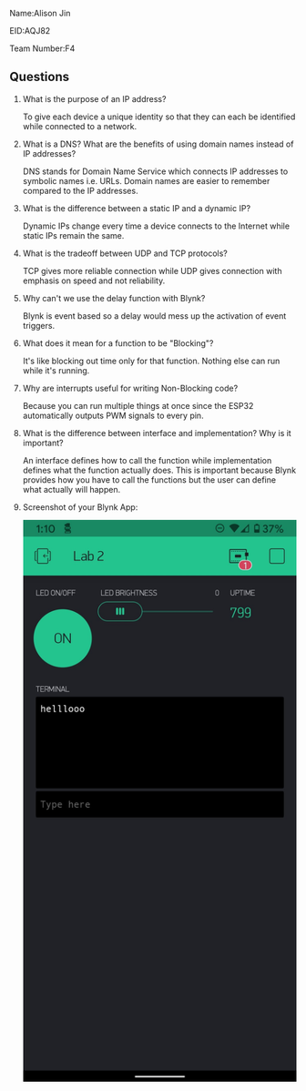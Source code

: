 Name:Alison Jin

EID:AQJ82

Team Number:F4

## Questions

1. What is the purpose of an IP address?

   To give each device a unique identity so that they can each be identified while connected to a network.

2. What is a DNS? What are the benefits of using domain names instead of IP addresses?

    DNS stands for Domain Name Service which connects IP addresses to symbolic names i.e. URLs. Domain names are easier to remember compared to the IP addresses.

3. What is the difference between a static IP and a dynamic IP?

   Dynamic IPs change every time a device connects to the Internet while static IPs remain the same.

4. What is the tradeoff between UDP and TCP protocols?

    TCP gives more reliable connection while UDP gives connection with emphasis on speed and not reliability.

5. Why can't we use the delay function with Blynk?

    Blynk is event based so a delay would mess up the activation of event triggers.

6. What does it mean for a function to be "Blocking"?

    It's like blocking out time only for that function. Nothing else can run while it's running.

7. Why are interrupts useful for writing Non-Blocking code?

    Because you can run multiple things at once since the ESP32 automatically outputs PWM signals to every pin.

8. What is the difference between interface and implementation? Why is it important?

   An interface defines how to call the function while implementation defines what the function actually does. This is important because Blynk provides how you have to call the functions but the user can define what actually will happen.

9. Screenshot of your Blynk App:

    ![your image here->](img/App.jpg)
